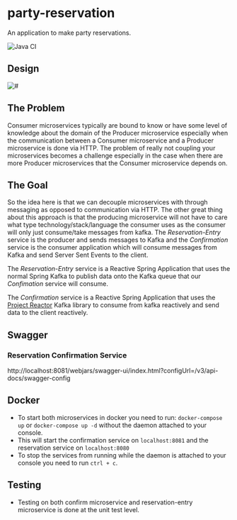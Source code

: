 # party-reservation
An application to make party reservations.

![Java CI](https://github.com/Artemas-Muzanenhamo/party-reservation/workflows/Java%20CI/badge.svg?branch=develop)

## Design
<img src="https://user-images.githubusercontent.com/29547780/91648722-e94c2e80-ea62-11ea-8e1c-5157bc36b6db.png" alt="#"/>

## The Problem
Consumer microservices typically are bound to know or have some level of knowledge about the domain of the Producer microservice
especially when the communication between a Consumer microservice and a Producer microservice is done via HTTP. The problem of really
not coupling your microservices becomes a challenge especially in the case when there are more Producer microservices that the Consumer
microservice depends on.    

## The Goal
So the idea here is that we can decouple microservices with through messaging as opposed to communication via HTTP. 
The other great thing about this approach is that the producing microservice
will not have to care what type technology/stack/language the consumer uses as the consumer will only just consume/take
messages from kafka. The *Reservation-Entry* service is the producer and sends messages to Kafka and the *Confirmation*
service is the consumer application which will consume messages from Kafka and send Server Sent Events to the client.

The *Reservation-Entry* service is a Reactive Spring Application that uses the normal Spring Kafka to publish data onto
the Kafka queue that our *Confimation* service will consume.

The *Confirmation* service is a Reactive Spring Application that uses the [Project Reactor](https://projectreactor.io/) 
Kafka library to consume from kafka reactively and send data to the client reactively.
 
## Swagger

### Reservation Confirmation Service
http://localhost:8081/webjars/swagger-ui/index.html?configUrl=/v3/api-docs/swagger-config

## Docker
* To start both microservices in docker you need to run: 
`docker-compose up` or `docker-compose up -d` without the daemon attached to your
console.
* This will start the confirmation service on `localhost:8081` and the reservation service on `localhost:8080`
* To stop the services from running while the daemon is attached to your console
you need to run `ctrl + c`.

## Testing
* Testing on both confirm microservice and reservation-entry microservice is done at the unit test level.
